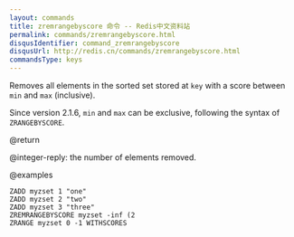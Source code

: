 ```yaml
---
layout: commands
title: zremrangebyscore 命令 -- Redis中文资料站
permalink: commands/zremrangebyscore.html
disqusIdentifier: command_zremrangebyscore
disqusUrl: http://redis.cn/commands/zremrangebyscore.html
commandsType: keys
---
```


Removes all elements in the sorted set stored at `key` with a score between
`min` and `max` (inclusive).

Since version 2.1.6, `min` and `max` can be exclusive, following the syntax of
`ZRANGEBYSCORE`.

@return

@integer-reply: the number of elements removed.

@examples

```cli
ZADD myzset 1 "one"
ZADD myzset 2 "two"
ZADD myzset 3 "three"
ZREMRANGEBYSCORE myzset -inf (2
ZRANGE myzset 0 -1 WITHSCORES
```
